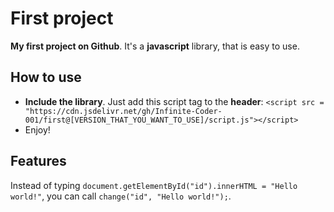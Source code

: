 # First project
**My first project on Github**. It's a **javascript** library, that is easy to use. 

## How to use
 - **Include the library**. Just add this script tag to the **header**: `<script src = "https://cdn.jsdelivr.net/gh/Infinite-Coder-001/first@[VERSION_THAT_YOU_WANT_TO_USE]/script.js"></script>`
 - Enjoy!

## Features
Instead of typing `document.getElementById("id").innerHTML = "Hello world!"`, you can call `change("id", "Hello world!");`. 

